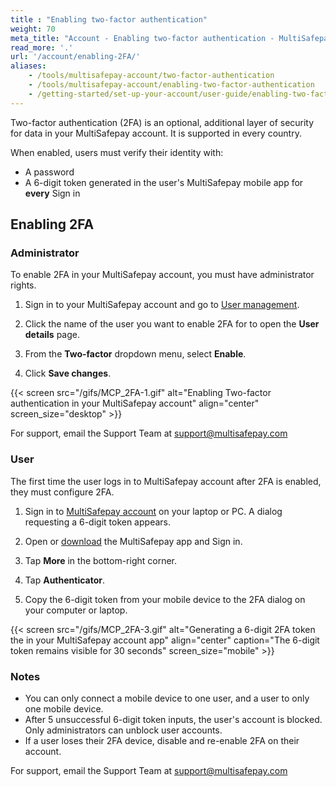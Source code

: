 ```yaml
---
title : "Enabling two-factor authentication"
weight: 70
meta_title: "Account - Enabling two-factor authentication - MultiSafepay Docs"
read_more: '.'
url: '/account/enabling-2FA/'
aliases:
    - /tools/multisafepay-account/two-factor-authentication
    - /tools/multisafepay-account/enabling-two-factor-authentication
    - /getting-started/set-up-your-account/user-guide/enabling-two-factor-authentication/
---
```


Two-factor authentication (2FA) is an optional, additional layer of security for data in your MultiSafepay account. It is supported in every country.

When enabled, users must verify their identity with:

- A password
- A 6-digit token generated in the user's MultiSafepay mobile app for **every** Sign in

## Enabling 2FA

### Administrator 

To enable 2FA in your MultiSafepay account, you must have administrator rights. 

1. Sign in to your MultiSafepay account and go to [User management](https://merchant.multisafepay.com/user-management).

2. Click the name of the user you want to enable 2FA for to open the **User details** page.

3. From the **Two-factor** dropdown menu, select **Enable**.

4. Click **Save changes**.

{{< screen src="/gifs/MCP_2FA-1.gif" alt="Enabling Two-factor authentication in your MultiSafepay account" align="center" screen_size="desktop" >}}

For support, email the Support Team at <support@multisafepay.com>

### User

The first time the user logs in to MultiSafepay account after 2FA is enabled, they must configure 2FA.

1.  Sign in to [MultiSafepay account](https://merchant.multisafepay.com) on your laptop or PC. A dialog requesting a 6-digit token appears.

2. Open or [download](https://docs.multisafepay.com/tools/multisafepay-control-app/how-to-download-the-app) the MultiSafepay app and Sign in.

3. Tap **More** in the bottom-right corner.

4. Tap **Authenticator**.

5. Copy the 6-digit token from your mobile device to the 2FA dialog on your computer or laptop.

{{< screen src="/gifs/MCP_2FA-3.gif" alt="Generating a 6-digit 2FA token the in your MultiSafepay account app" align="center" caption="The 6-digit token remains visible for 30 seconds" screen_size="mobile" >}}

### Notes 

- You can only connect a mobile device to one user, and a user to only one mobile device.
- After 5 unsuccessful 6-digit token inputs, the user's account is blocked. Only administrators can unblock user accounts. 
- If a user loses their 2FA device, disable and re-enable 2FA on their account. 

For support, email the Support Team at <support@multisafepay.com>
